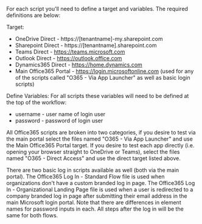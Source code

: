For each script you'll need to define a target and variables. The required definitions are below:

Target:
- OneDrive Direct - https://[tenantname]-my.sharepoint.com
- Sharepoint Direct - https://[tenantname].sharepoint.com
- Teams Direct - https://teams.microsoft.com
- Outlook Direct - https://outlook.office.com
- Dynamics365 Direct - https://home.dynamics.com
- Main Office365 Portal - https://login.microsoftonline.com (used for any of the scripts called "O365 <App Name> - Via App Launcher" as well as basic login scripts)
  
Define Variables:
For all scripts these variables will need to be defined at the top of the workflow: 
- username - user name of login user
- password - password of login user

All Office365 scripts are broken into two categories, if you desire to test via the main portal select the files named "O365 <App Name> - Via App Launcher" and use the Main Office365 Portal target. If you desire to test each app directly (i.e. opening your browser straight to OneDrive or Teams), select the files named "O365 <App Name> - Direct Access" and use the direct target listed above.

There are two basic log in scripts available as well (both via the main portal). The Office365 Log In - Standard Flow file is used when organizations don't have a custom branded log in page. The Office365 Log In - Organizational Landing Page file is used when a user is redirected to a company branded log in page after submitting their email address in the main Microsoft login portal. Note that there are differences in element names for password inputs in each. All steps after the log in will be the same for both flows.
